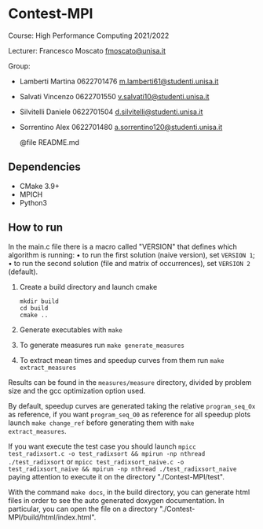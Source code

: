 # Contest-MPI

Course: High Performance Computing 2021/2022

Lecturer: Francesco Moscato	fmoscato@unisa.it

Group:
 - Lamberti      Martina     0622701476  m.lamberti61@studenti.unisa.it
 - Salvati       Vincenzo    0622701550  v.salvati10@studenti.unisa.it
 - Silvitelli    Daniele     0622701504  d.silvitelli@studenti.unisa.it
 - Sorrentino    Alex        0622701480  a.sorrentino120@studenti.unisa.it

    @file README.md

## Dependencies

* CMake 3.9+
* MPICH
* Python3

## How to run

In the main.c file there is a macro called "VERSION" that defines which algorithm is running:
   •	to run the first solution (naive version), set `VERSION 1`;
   •	to run the second solution (file and matrix of occurrences), set `VERSION 2` (default).

1. Create a build directory and launch cmake

   ```batch
   mkdir build
   cd build
   cmake ..
   ```

2. Generate executables with `make`
3. To generate measures run `make generate_measures`
4. To extract mean times and speedup curves from them run `make extract_measures`

Results can be found in the `measures/measure` directory, divided by problem size and the gcc optimization option used.

By default, speedup curves are generated taking the relative `program_seq_Ox` as reference, if you want `program_seq_O0` as reference for all speedup plots launch `make change_ref` before generating them with `make extract_measures`.

If you want execute the test case you should launch `mpicc test_radixsort.c -o test_radixsort && mpirun -np nthread ./test_radixsort` or `mpicc test_radixsort_naive.c -o test_radixsort_naive && mpirun -np nthread ./test_radixsort_naive` paying attention to execute it on the directory "./Contest-MPI/test".

With the command `make docs`, in the build directory, you can generate html files in order to see the auto generated doxygen documentation. In particular, you can open the file on a directory "./Contest-MPI/build/html/index.html". 